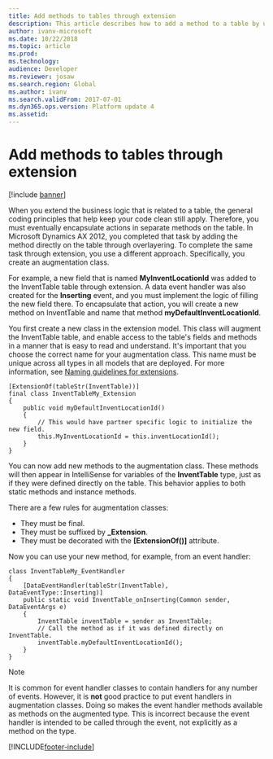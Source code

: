 ```yaml
---
title: Add methods to tables through extension
description: This article describes how to add a method to a table by using an extension.
author: ivanv-microsoft
ms.date: 10/22/2018
ms.topic: article
ms.prod: 
ms.technology: 
audience: Developer
ms.reviewer: josaw
ms.search.region: Global
ms.author: ivanv
ms.search.validFrom: 2017-07-01
ms.dyn365.ops.version: Platform update 4
ms.assetid: 
---
```


# Add methods to tables through extension

[!include [banner](../includes/banner.md)]

When you extend the business logic that is related to a table, the general coding principles that help keep your code clean still apply. Therefore, you must eventually encapsulate actions in separate methods on the table. In Microsoft Dynamics AX 2012, you completed that task by adding the method directly on the table through overlayering. To complete the same task through extension, you use a different approach. Specifically, you create an augmentation class.

For example, a new field that is named **MyInventLocationId** was added to the InventTable table through extension. A data event handler was also created for the **Inserting** event, and you must implement the logic of filling the new field there. To encapsulate that action, you will create a new method on InventTable and name that method **myDefaultInventLocationId**.

You first create a new class in the extension model. This class will augment the InventTable table, and enable access to the table's fields and methods in a manner that is easy to read and understand. It's important that you choose the correct name for your augmentation class. This name must be unique across all types in all models that are deployed. For more information, see [Naming guidelines for extensions](naming-guidelines-extensions.md).

```xpp
[ExtensionOf(tableStr(InventTable))]
final class InventTableMy_Extension
{
    public void myDefaultInventLocationId()
    {
        // This would have partner specific logic to initialize the new field.
        this.MyInventLocationId = this.inventLocationId();
    }
}
```

You can now add new methods to the augmentation class. These methods will then appear in IntelliSense for variables of the **InventTable** type, just as if they were defined directly on the table. This behavior applies to both static methods and instance methods.

There are a few rules for augmentation classes:

+ They must be final.
+ They must be suffixed by **\_Extension**.
+ They must be decorated with the **[ExtensionOf()]** attribute.

Now you can use your new method, for example, from an event handler:

```xpp
class InventTableMy_EventHandler
{
    [DataEventHandler(tableStr(InventTable), DataEventType::Inserting)]
    public static void InventTable_onInserting(Common sender, DataEventArgs e)
    {
        InventTable inventTable = sender as InventTable;
        // Call the method as if it was defined directly on InventTable.
        inventTable.myDefaultInventLocationId();
    }
}

```

> [!NOTE]
> It is common for event handler classes to contain handlers for any number of events. However, it is **not** good practice to put event handlers in augmentation classes. Doing so makes the event handler methods available as methods on the augmented type. This is incorrect because the event handler is intended to be called through the event, not explicitly as a method on the type.


[!INCLUDE[footer-include](../../../includes/footer-banner.md)]
